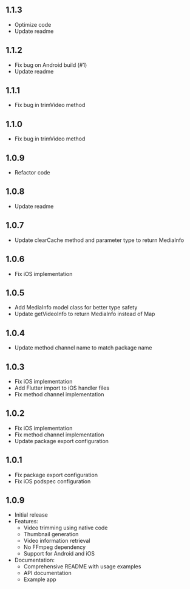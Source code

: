 ## 1.1.3

- Optimize code
- Update readme

## 1.1.2

- Fix bug on Android build (#1)
- Update readme

## 1.1.1

- Fix bug in trimVideo method

## 1.1.0

- Fix bug in trimVideo method

## 1.0.9

- Refactor code

## 1.0.8

- Update readme

## 1.0.7

- Update clearCache method and parameter type to return MediaInfo

## 1.0.6

- Fix iOS implementation

## 1.0.5

- Add MediaInfo model class for better type safety
- Update getVideoInfo to return MediaInfo instead of Map

## 1.0.4

- Update method channel name to match package name

## 1.0.3

- Fix iOS implementation
- Add Flutter import to iOS handler files
- Fix method channel implementation

## 1.0.2

- Fix iOS implementation
- Fix method channel implementation
- Update package export configuration

## 1.0.1

- Fix package export configuration
- Fix iOS podspec configuration

## 1.0.9

- Initial release
- Features:
  - Video trimming using native code
  - Thumbnail generation
  - Video information retrieval
  - No FFmpeg dependency
  - Support for Android and iOS
- Documentation:
  - Comprehensive README with usage examples
  - API documentation
  - Example app
